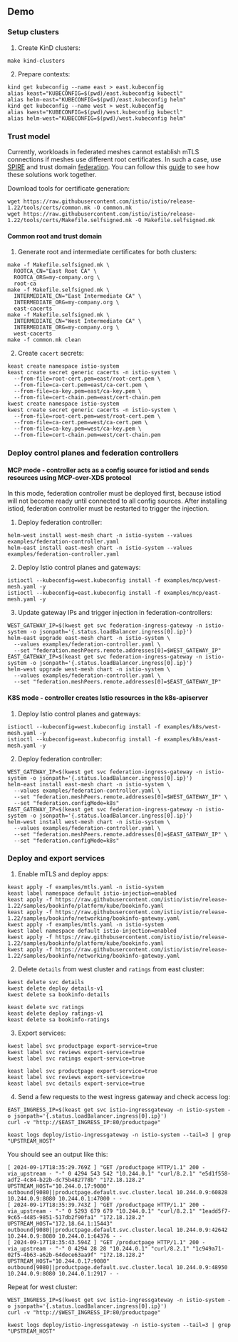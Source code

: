 ## Demo

### Setup clusters

1. Create KinD clusters:
```shell
make kind-clusters
```

2. Prepare contexts:
```shell
kind get kubeconfig --name east > east.kubeconfig
alias keast="KUBECONFIG=$(pwd)/east.kubeconfig kubectl"
alias helm-east="KUBECONFIG=$(pwd)/east.kubeconfig helm"
kind get kubeconfig --name west > west.kubeconfig
alias kwest="KUBECONFIG=$(pwd)/west.kubeconfig kubectl"
alias helm-west="KUBECONFIG=$(pwd)/west.kubeconfig helm"
```

### Trust model

Currently, workloads in federated meshes cannot establish mTLS connections if meshes use different root certificates.
In such a case, use [SPIRE](https://spiffe.io/docs/latest/spire-about/) and trust domain [federation](https://spiffe.io/docs/latest/architecture/federation/readme/).
You can follow this [guide](spire/README.md) to see how these solutions work together.

Download tools for certificate generation:
```shell
wget https://raw.githubusercontent.com/istio/istio/release-1.22/tools/certs/common.mk -O common.mk
wget https://raw.githubusercontent.com/istio/istio/release-1.22/tools/certs/Makefile.selfsigned.mk -O Makefile.selfsigned.mk
```

#### Common root and trust domain

1. Generate root and intermediate certificates for both clusters:
```shell
make -f Makefile.selfsigned.mk \
  ROOTCA_CN="East Root CA" \
  ROOTCA_ORG=my-company.org \
  root-ca
make -f Makefile.selfsigned.mk \
  INTERMEDIATE_CN="East Intermediate CA" \
  INTERMEDIATE_ORG=my-company.org \
  east-cacerts
make -f Makefile.selfsigned.mk \
  INTERMEDIATE_CN="West Intermediate CA" \
  INTERMEDIATE_ORG=my-company.org \
  west-cacerts
make -f common.mk clean
```

2. Create `cacert` secrets:
```shell
keast create namespace istio-system
keast create secret generic cacerts -n istio-system \
  --from-file=root-cert.pem=east/root-cert.pem \
  --from-file=ca-cert.pem=east/ca-cert.pem \
  --from-file=ca-key.pem=east/ca-key.pem \
  --from-file=cert-chain.pem=east/cert-chain.pem
kwest create namespace istio-system
kwest create secret generic cacerts -n istio-system \
  --from-file=root-cert.pem=west/root-cert.pem \
  --from-file=ca-cert.pem=west/ca-cert.pem \
  --from-file=ca-key.pem=west/ca-key.pem \
  --from-file=cert-chain.pem=west/cert-chain.pem
```

### Deploy control planes and federation controllers

#### MCP mode - controller acts as a config source for istiod and sends resources using MCP-over-XDS protocol

In this mode, federation controller must be deployed first, because istiod will not become ready until connected
to all config sources. After installing istiod, federation controller must be restarted to trigger the injection.

1. Deploy federation controller:
```shell
helm-west install west-mesh chart -n istio-system --values examples/federation-controller.yaml
helm-east install east-mesh chart -n istio-system --values examples/federation-controller.yaml
```

2. Deploy Istio control planes and gateways:
```shell
istioctl --kubeconfig=west.kubeconfig install -f examples/mcp/west-mesh.yaml -y
istioctl --kubeconfig=east.kubeconfig install -f examples/mcp/east-mesh.yaml -y
```

3. Update gateway IPs and trigger injection in federation-controllers:
```shell
WEST_GATEWAY_IP=$(kwest get svc federation-ingress-gateway -n istio-system -o jsonpath='{.status.loadBalancer.ingress[0].ip}')
helm-east upgrade east-mesh chart -n istio-system \
  --values examples/federation-controller.yaml \
  --set "federation.meshPeers.remote.addresses[0]=$WEST_GATEWAY_IP"
EAST_GATEWAY_IP=$(keast get svc federation-ingress-gateway -n istio-system -o jsonpath='{.status.loadBalancer.ingress[0].ip}')
helm-west upgrade west-mesh chart -n istio-system \
  --values examples/federation-controller.yaml \
  --set "federation.meshPeers.remote.addresses[0]=$EAST_GATEWAY_IP"
```

#### K8S mode - controller creates Istio resources in the k8s-apiserver

1. Deploy Istio control planes and gateways:
```shell
istioctl --kubeconfig=west.kubeconfig install -f examples/k8s/west-mesh.yaml -y
istioctl --kubeconfig=east.kubeconfig install -f examples/k8s/east-mesh.yaml -y
```

2. Deploy federation controller:
```shell
WEST_GATEWAY_IP=$(kwest get svc federation-ingress-gateway -n istio-system -o jsonpath='{.status.loadBalancer.ingress[0].ip}')
helm-east install east-mesh chart -n istio-system \
  --values examples/federation-controller.yaml \
  --set "federation.meshPeers.remote.addresses[0]=$WEST_GATEWAY_IP" \
  --set "federation.configMode=k8s"
EAST_GATEWAY_IP=$(keast get svc federation-ingress-gateway -n istio-system -o jsonpath='{.status.loadBalancer.ingress[0].ip}')
helm-west install west-mesh chart -n istio-system \
  --values examples/federation-controller.yaml \
  --set "federation.meshPeers.remote.addresses[0]=$EAST_GATEWAY_IP" \
  --set "federation.configMode=k8s"
```

### Deploy and export services

1. Enable mTLS and deploy apps:
```shell
keast apply -f examples/mtls.yaml -n istio-system
keast label namespace default istio-injection=enabled
keast apply -f https://raw.githubusercontent.com/istio/istio/release-1.22/samples/bookinfo/platform/kube/bookinfo.yaml
keast apply -f https://raw.githubusercontent.com/istio/istio/release-1.22/samples/bookinfo/networking/bookinfo-gateway.yaml
kwest apply -f examples/mtls.yaml -n istio-system
kwest label namespace default istio-injection=enabled
kwest apply -f https://raw.githubusercontent.com/istio/istio/release-1.22/samples/bookinfo/platform/kube/bookinfo.yaml
kwest apply -f https://raw.githubusercontent.com/istio/istio/release-1.22/samples/bookinfo/networking/bookinfo-gateway.yaml
```

2. Delete `details` from west cluster and `ratings` from east cluster:
```shell
kwest delete svc details
kwest delete deploy details-v1
kwest delete sa bookinfo-details
```
```shell
keast delete svc ratings
keast delete deploy ratings-v1
keast delete sa bookinfo-ratings
```

3. Export services:
```shell
kwest label svc productpage export-service=true
kwest label svc reviews export-service=true
kwest label svc ratings export-service=true
```
```shell
keast label svc productpage export-service=true
keast label svc reviews export-service=true
keast label svc details export-service=true
```

4. Send a few requests to the west ingress gateway and check access log:
```shell
EAST_INGRESS_IP=$(keast get svc istio-ingressgateway -n istio-system -o jsonpath='{.status.loadBalancer.ingress[0].ip}')
curl -v "http://$EAST_INGRESS_IP:80/productpage"
```
```shell
keast logs deploy/istio-ingressgateway -n istio-system --tail=3 | grep "UPSTREAM_HOST"
```
You should see an output like this:
```shell
[ 2024-09-17T18:35:29.769Z ] "GET /productpage HTTP/1.1" 200 - via_upstream - "-" 0 4294 543 542 "10.244.0.1" "curl/8.2.1" "e5d1f558-adf2-4c84-b22b-dc75b482778b" "172.18.128.2" UPSTREAM_HOST="10.244.0.17:9080" outbound|9080||productpage.default.svc.cluster.local 10.244.0.9:60828 10.244.0.9:8080 10.244.0.1:47000 - -
[ 2024-09-17T18:35:39.743Z ] "GET /productpage HTTP/1.1" 200 - via_upstream - "-" 0 5293 679 679 "10.244.0.1" "curl/8.2.1" "1eadd5f7-9c65-4485-9851-517db2f90fa1" "172.18.128.2" UPSTREAM_HOST="172.18.64.1:15443" outbound|9080||productpage.default.svc.cluster.local 10.244.0.9:42642 10.244.0.9:8080 10.244.0.1:64376 - -
[ 2024-09-17T18:35:43.594Z ] "GET /productpage HTTP/1.1" 200 - via_upstream - "-" 0 4294 28 28 "10.244.0.1" "curl/8.2.1" "1c949a71-02f5-4b63-a62b-64dece63aa9f" "172.18.128.2" UPSTREAM_HOST="10.244.0.17:9080" outbound|9080||productpage.default.svc.cluster.local 10.244.0.9:48950 10.244.0.9:8080 10.244.0.1:2917 - -
```

Repeat for west cluster:
```shell
WEST_INGRESS_IP=$(kwest get svc istio-ingressgateway -n istio-system -o jsonpath='{.status.loadBalancer.ingress[0].ip}')
curl -v "http://$WEST_INGRESS_IP:80/productpage"
```
```shell
kwest logs deploy/istio-ingressgateway -n istio-system --tail=3 | grep "UPSTREAM_HOST"
```